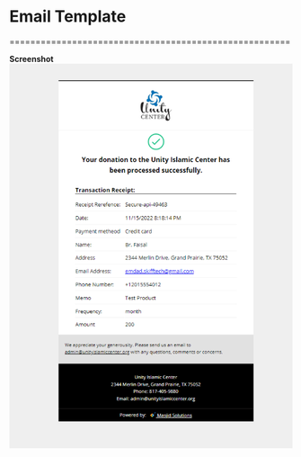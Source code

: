 Email Template
======================================

======================================================

**Screenshot**
![image](https://github.com/rashu-pro/email-templates/blob/master/screenshot-v2.png)
